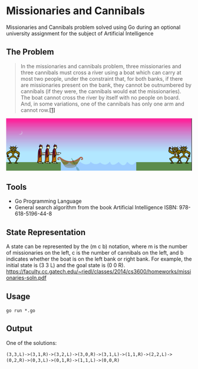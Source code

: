 # Missionaries and Cannibals

Missionaries and Cannibals problem solved using Go during an optional university assignment for the subject of Artificial Intelligence

## The Problem

> In the missionaries and cannibals problem, three missionaries and three cannibals must cross a river using a boat which can carry at most two people, under the constraint that, for both banks, if there are missionaries present on the bank, they cannot be outnumbered by cannibals (if they were, the cannibals would eat the missionaries). The boat cannot cross the river by itself with no people on board. And, in some variations, one of the cannibals has only one arm and cannot row.[[1]](https://en.wikipedia.org/wiki/Missionaries_and_cannibals_problem#cite_note-PressmanSingmaster-1)

<img src="MC.png" alt="MC" width= “100%”/>

## Tools

- Go Programming Language
- General search algorithm from the book Artificial Intelligence ISBN: 978-618-5196-44-8

## State Representation

A state can be represented by the (m c b) notation, where m is the number of missionaries on
the left, c is the number of cannibals on the left, and b indicates whether the boat is on the
left bank or right bank. For example, the initial state is (3 3 L) and the goal state is
(0 0 R). https://faculty.cc.gatech.edu/~riedl/classes/2014/cs3600/homeworks/missionaries-soln.pdf

## Usage

```
go run *.go
```

## Output

One of the solutions:

```
(3,3,L)->(3,1,R)->(3,2,L)->(3,0,R)->(3,1,L)->(1,1,R)->(2,2,L)->(0,2,R)->(0,3,L)->(0,1,R)->(1,1,L)->(0,0,R)
```
